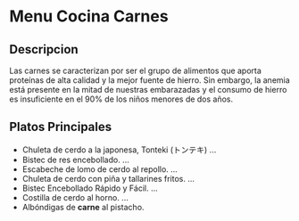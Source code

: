 #  Menu Cocina Carnes

## Descripcion

Las carnes se caracterizan por ser el grupo de alimentos que aporta proteínas de alta calidad y la mejor fuente de hierro. Sin embargo, la anemia está presente en la mitad de nuestras embarazadas y el consumo de hierro es insuficiente en el 90% de los niños menores de dos años.

## Platos Principales

- Chuleta de cerdo a la japonesa, Tonteki (トンテキ) ...
- Bistec de res encebollado. ...
- Escabeche de lomo de cerdo al repollo. ...
- Chuleta de cerdo con piña y tallarines fritos. ...
- Bistec Encebollado Rápido y Fácil. ...
- Costilla de cerdo al horno. ...
- Albóndigas de **carne** al pistacho.